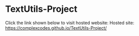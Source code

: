 # TextUtils-Project
Click the link shown below to visit hosted website:
Hosted site:
https://complexcodes.github.io/TextUtils-Project/

